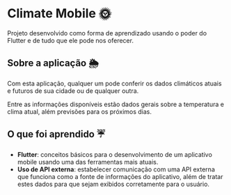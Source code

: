 # Climate Mobile :sun_with_face:

Projeto desenvolvido como forma de aprendizado usando o poder do Flutter e de tudo que ele pode nos oferecer.

## Sobre a aplicação :sun_behind_rain_cloud:

Com esta aplicação, qualquer um pode conferir os dados climáticos atuais e futuros de sua cidade ou de qualquer outra.

Entre as informações disponíveis estão dados gerais sobre a temperatura e clima atual, além previsões para os próximos dias.

## O que foi aprendido :umbrella:
* **Flutter**: conceitos básicos para o desenvolvimento de um aplicativo mobile usando uma das ferramentas mais atuais.
* **Uso de API externa**: estabelecer comunicação com uma API externa que funciona como a fonte de informações do aplicativo, além de tratar estes dados para que sejam exibidos corretamente para o usuário.

